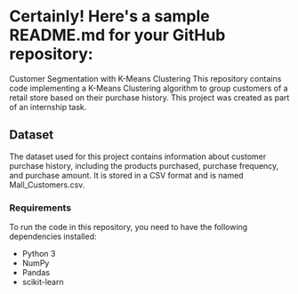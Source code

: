 # Certainly! Here's a sample README.md for your GitHub repository:

Customer Segmentation with K-Means Clustering
This repository contains code implementing a K-Means Clustering algorithm to group customers of a retail store based on their purchase history. This project was created as part of an internship task.

## Dataset
The dataset used for this project contains information about customer purchase history, including the products purchased, purchase frequency, and purchase amount. It is stored in a CSV format and is named Mall_Customers.csv.

### Requirements
To run the code in this repository, you need to have the following dependencies installed:
<ul>
<li>Python 3</li>
<li>NumPy</li>
<li>Pandas</li>
<li>scikit-learn</li>
</ul>
